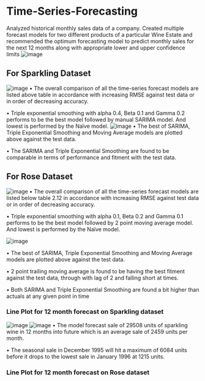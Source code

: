 # Time-Series-Forecasting
Analyzed historical monthly sales data of a company. Created multiple forecast models for two different products of a particular Wine Estate and recommended the optimum forecasting model to predict monthly sales for the next 12 months along with appropriate lower and upper confidence limits
![image](https://user-images.githubusercontent.com/87828805/153257726-772d91c1-90ea-4802-8a28-661a5b237a4e.png)

## For Sparkling Dataset
![image](https://user-images.githubusercontent.com/87828805/153257819-8443d0df-dc70-4e81-8829-b63a845f332e.png)
•	The overall comparison of all the time-series forecast models are listed above table  in accordance with increasing RMSE against test data or in order of decreasing accuracy.

•	Triple exponential smoothing with alpha 0.4, Beta 0.1 and Gamma 0.2 performs to be the best model followed by manual SARIMA model. And lowest is performed by the Naïve model.
![image](https://user-images.githubusercontent.com/87828805/153257910-403358a0-f311-4d76-a6c5-490495477d21.png)
•	The best of SARIMA, Triple Exponential Smoothing and Moving Average models are plotted above against the test data.

•	The SARIMA and Triple Exponential Smoothing are found to be comparable in terms of performance and fitment with the test data.

## For Rose Dataset 
![image](https://user-images.githubusercontent.com/87828805/153258029-2316d924-168e-40f3-ad8e-bc29dd259237.png)
•	The overall comparison of all the time-series forecast models are listed below table 2.12 in accordance with increasing RMSE against test data or in order of decreasing accuracy.

•	Triple exponential smoothing with alpha 0.1, Beta 0.2 and Gamma 0.1 performs to be the best model followed by 2 point moving average model. And lowest is performed by the Naïve model.

![image](https://user-images.githubusercontent.com/87828805/153258096-af3c65ba-906c-4d67-9c47-4f7f9db4385c.png)

•	The best of SARIMA, Triple Exponential Smoothing and Moving Average models are plotted above against the test data.

•	2 point trailing moving average is found to be having the best fitment against the test data, through with lag of 2 and falling short at times.

•	Both SARIMA and Triple Exponential Smoothing are found a bit higher than actuals at any given point in time

### Line Plot for 12 month forecast on Sparkling dataset
![image](https://user-images.githubusercontent.com/87828805/153258410-91c3bd3a-aa4c-471e-878c-0537b1c21dd9.png)
![image](https://user-images.githubusercontent.com/87828805/153258458-0cb58405-30d1-4392-819c-6a96cb64aa14.png)
•	The model forecast sale of 29508 units of sparkling wine in 12 months into future which is an average sale of 2459 units per month.

•	The seasonal sale in December 1995 will hit a maximum of 6084 units before it drops to the lowest sale in January 1996 at 1215 units.

### Line Plot for 12 month forecast on Rose dataset
